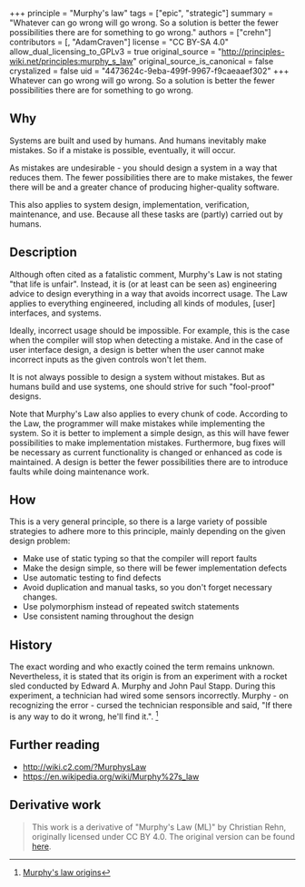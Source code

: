 +++
principle = "Murphy's law"
tags = ["epic", "strategic"]
summary = "Whatever can go wrong will go wrong. So a solution is better the fewer possibilities there are for something to go wrong."
authors = ["crehn"]
contributors = [, "AdamCraven"]
license = "CC BY-SA 4.0"
allow_dual_licensing_to_GPLv3 = true
original_source = "http://principles-wiki.net/principles:murphy_s_law"
original_source_is_canonical = false
crystalized = false
uid = "4473624c-9eba-499f-9967-f9caeaaef302"
+++
Whatever can go wrong will go wrong. So a solution is better the fewer possibilities there are for something to go wrong.

## Why

Systems are built and used by humans. And humans inevitably make mistakes.  So if a mistake is possible, eventually, it will occur.

As mistakes are undesirable - you should design a system in a way that reduces them. The fewer possibilities there are to make mistakes, the fewer there will be and a greater chance of producing higher-quality software.

This also applies to system design, implementation, verification, maintenance, and use. Because all these tasks are (partly) carried out by humans.


##  Description

Although often cited as a fatalistic comment, Murphy's Law is not stating "that life is unfair". Instead, it is (or at least can be seen as) engineering advice to design everything in a way that avoids incorrect usage. The Law applies to everything engineered, including all kinds of modules, [user] interfaces, and systems.

Ideally, incorrect usage should be impossible. For example, this is the case when the compiler will stop when detecting a mistake. And in the case of user interface design, a design is better when the user cannot make incorrect inputs as the given controls won't let them.

It is not always possible to design a system without mistakes. But as humans build and use systems, one should strive for such "fool-proof" designs.

Note that Murphy's Law also applies to every chunk of code. According to the Law, the programmer will make mistakes while implementing the system. So it is better to implement a simple design, as this will have fewer possibilities to make implementation mistakes. Furthermore, bug fixes will be necessary as current functionality is changed or enhanced as code is maintained. A design is better the fewer possibilities there are to introduce faults while doing maintenance work.


## How

This is a very general principle, so there is a large variety of possible strategies to adhere more to this principle, mainly depending on the given design problem:

  * Make use of static typing so that the compiler will report faults
  * Make the design simple, so there will be fewer implementation defects
  * Use automatic testing to find defects
  * Avoid duplication and manual tasks, so you don't forget necessary changes.
  * Use polymorphism instead of repeated switch statements
  * Use consistent naming throughout the design


## History

The exact wording and who exactly coined the term remains unknown. Nevertheless, it is stated that its origin is from an experiment with a rocket sled conducted by Edward A. Murphy and John Paul Stapp. During this experiment, a technician had wired some sensors incorrectly. Murphy - on recognizing the error - cursed the technician responsible and said, "If there is any way to do it wrong, he'll find it.". [^1]


## Further reading

  * http://wiki.c2.com/?MurphysLaw
  * https://en.wikipedia.org/wiki/Murphy%27s_law



[^1]: [Murphy's law origins](http://www.murphys-laws.com/murphy/murphy-true.html)


## Derivative work

> This work is a derivative of "Murphy's Law (ML)" by Christian Rehn, originally licensed under CC BY 4.0. The original version can be found [here](http://principles-wiki.net/principles:murphy_s_law?rev=1620763937).